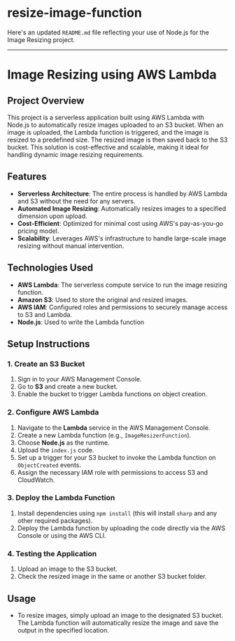 # resize-image-function
Here's an updated `README.md` file reflecting your use of Node.js for the Image Resizing project.

---

# Image Resizing using AWS Lambda

## Project Overview
This project is a serverless application built using AWS Lambda with Node.js to automatically resize images uploaded to an S3 bucket. When an image is uploaded, the Lambda function is triggered, and the image is resized to a predefined size. The resized image is then saved back to the S3 bucket. This solution is cost-effective and scalable, making it ideal for handling dynamic image resizing requirements.

## Features
- **Serverless Architecture**: The entire process is handled by AWS Lambda and S3 without the need for any servers.
- **Automated Image Resizing**: Automatically resizes images to a specified dimension upon upload.
- **Cost-Efficient**: Optimized for minimal cost using AWS's pay-as-you-go pricing model.
- **Scalability**: Leverages AWS's infrastructure to handle large-scale image resizing without manual intervention.

## Technologies Used
- **AWS Lambda**: The serverless compute service to run the image resizing function.
- **Amazon S3**: Used to store the original and resized images.
- **AWS IAM**: Configured roles and permissions to securely manage access to S3 and Lambda.
- **Node.js**: Used to write the Lambda function
  

## Setup Instructions

### 1. Create an S3 Bucket
1. Sign in to your AWS Management Console.
2. Go to **S3** and create a new bucket.
4. Enable the bucket to trigger Lambda functions on object creation.

### 2. Configure AWS Lambda
1. Navigate to the **Lambda** service in the AWS Management Console.
2. Create a new Lambda function (e.g., `ImageResizerFunction`).
3. Choose **Node.js** as the runtime.
4. Upload the `index.js` code.
5. Set up a trigger for your S3 bucket to invoke the Lambda function on `ObjectCreated` events.
6. Assign the necessary IAM role with permissions to access S3 and CloudWatch.

### 3. Deploy the Lambda Function
1. Install dependencies using `npm install` (this will install `sharp` and any other required packages).
2. Deploy the Lambda function by uploading the code directly via the AWS Console or using the AWS CLI.

### 4. Testing the Application
1. Upload an image to the S3 bucket.
2. Check the resized image in the same or another S3 bucket folder.

## Usage
- To resize images, simply upload an image to the designated S3 bucket. The Lambda function will automatically resize the image and save the output in the specified location.
